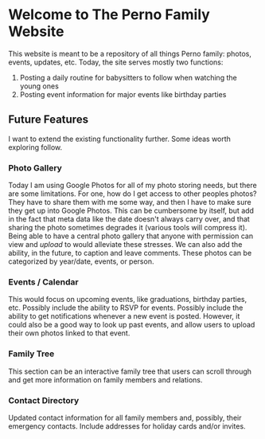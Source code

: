 # Welcome to The Perno Family Website

This website is meant to be a repository of all things Perno family: photos, events, updates, etc. Today, the site serves mostly two functions: 

1. Posting a daily routine for babysitters to follow when watching the young ones
2. Posting event information for major events like birthday parties

## Future Features

I want to extend the existing functionality further. Some ideas worth exploring follow.

### Photo Gallery

Today I am using Google Photos for all of my photo storing needs, but there are some limitations. For one, how do I get access to other peoples photos? They have to share them with me some way, and then I have to make sure they get up into Google Photos. This can be cumbersome by itself, but add in the fact that meta data like the date doesn't always carry over, and that sharing the photo sometimes degrades it (various tools will compress it). Being able to have a central photo gallery that anyone with permission can view and *upload* to would alleviate these stresses. We can also add the ability, in the future, to caption and leave comments. These photos can be categorized by year/date, events, or person.

### Events / Calendar

This would focus on upcoming events, like graduations, birthday parties, etc. Possibly include the ability to RSVP for events. Possibly include the ability to get notifications whenever a new event is posted. However, it could also be a good way to look up past events, and allow users to upload their own photos linked to that event.

### Family Tree

This section can be an interactive family tree that users can scroll through and get more information on family members and relations.

### Contact Directory

Updated contact information for all family members and, possibly, their emergency contacts. Include addresses for holiday cards and/or invites.
